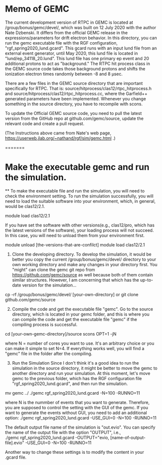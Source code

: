 # Memo of GEMC
The current development version of RTPC in GEMC is located at /group/bonus/gemc/devel/, which was built on 12 July 2020 with the author Nate Dzbenski. It differs from the official GEMC release in the expressions/parameters for drift electron behavior. In this directory, you can run the gemc executable file with the RGF configuration,  "rgf_spring2020_lund.gcard". This gcard runs with an input lund file from an external event generator, until May 2020, this lund file is located in "lund/ep_34118_20.lund". 
This lund file has one primary ep event and 20 additional protons to act as "background." The RTPC hit process class in the GEMC source code takes those background protons and shifts the ionization electron times randomly between -8 and 8 µsec.

There are a few files in the GEMC source directory that are important specifically for RTPC. That is: source/hitprocess/clas12/rtpc_hitprocess.h and source/hitprocess/clas12/rtpc_hitprocess.cc, where the Garfield++ generated parameters have been implemented. Whenever you change something in the source directory, you have to recompile with scons.

To update the Official GEMC source code, you need to pull the latest version from the GitHub repo at github.com/gemc/source, update the relevant code and create a pull request.

(The Instructions above came from Nate's web page, https://userweb.jlab.org/~nathand/rgf/sim/gemc.html .)

=======

# Make the executable gemc and run the simulation. 

** To make the executable file and run the simulation, you will need to check the environment setting. To run the simulation successfully, you will need to load the suitable software into your environment, which, in general, would be clas12/2.1.

<p>
  module load clas12/2.1
<p>

If you have set the software with other versions(e.g., clas12/pro, which has the latest versions of the software), your loading process will not succeed. In this case, you will need to unload them from your environment first. 

<p>
  module unload [the-versions-that-are-confilct]  
  module load clas12/2.1
<p>
  

1. Clone the developing directory. 
To develop the simulation, it would be better you copy the current /group/bonus/gemc/devel/ directory to your own working directory and make any changes in your directory first. 
You "might" can clone the gemc git repo from https://github.com/gemc/source as well because both of them contain similar structures. However, I am concerning that which has the up-to-date version for the simulation...
<p>
  cp -rf /group/bonus/gemc/devel/ [your-own-directory]  
or
  git clone github.com/gemc/source
<p>
  
2. Compile the code and get the executable file "gemc".
Go to the source directory, which is located in your gemc folder, and this is where you can compile the code and get the executable file "gemc" if the compiling process is successful.

<p>
  cd [your-own-gemc-directory]/source
  scons OPT=1 -jN 
<p>
where N = number of cores you want to use. It's an arbitrary choice or you can make it simple to set N=4.  
  If everything works well, you will find a "gemc" file in the folder after the compiling. 

3. Run the Simulation
Since I don't think it's a good idea to run the simulation in the source directory, it might be better to move the gemc to another directory and run your simulation. At this moment, let's move gemc to the previous folder, which has the RGF configuration file "rgf_spring2020_lund.gcard", and then run the simulation. 

<p>
  mv gemc ../  
  ./gemc rgf_spring2020_lund.gcard -N=100 -RUNNO=11
<p>
where N is the nummber of events that you want to generate. 
Therefore, you are supposed to control the setting with the GUI of the gemc. If you want to generate the events without GUI, you need to add an additional option:
  ./gemc rgf_spring2020_lund.gcard -USE_GUI=0 -N=100 -RUNNO=11  
  
The default output file name of the simulation is "out.evio". You can specify the name of the output file with the option "OUTPUT", i.e.,  
  ./gemc rgf_spring2020_lund.gcard -OUTPUT="evio, [name-of-output-file].evio" -USE_GUI=0 -N=100 -RUNNO=11
  
Another way to change these settings is to modify the content in your .gcard file. 
  


